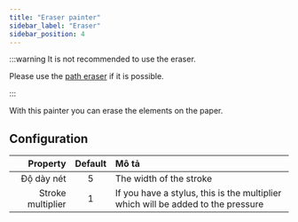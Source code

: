 ```yaml
---
title: "Eraser painter"
sidebar_label: "Eraser"
sidebar_position: 4
---
```



:::warning It is not recommended to use the eraser.

Please use the [path eraser](path_eraser) if it is possible.

:::

With this painter you can erase the elements on the paper.

## Configuration

|          Property | Default | Mô tả                                                                            |
| -----------------:|:-------:|:-------------------------------------------------------------------------------- |
|        Độ dày nét |    5    | The width of the stroke                                                          |
| Stroke multiplier |    1    | If you have a stylus, this is the multiplier which will be added to the pressure |
